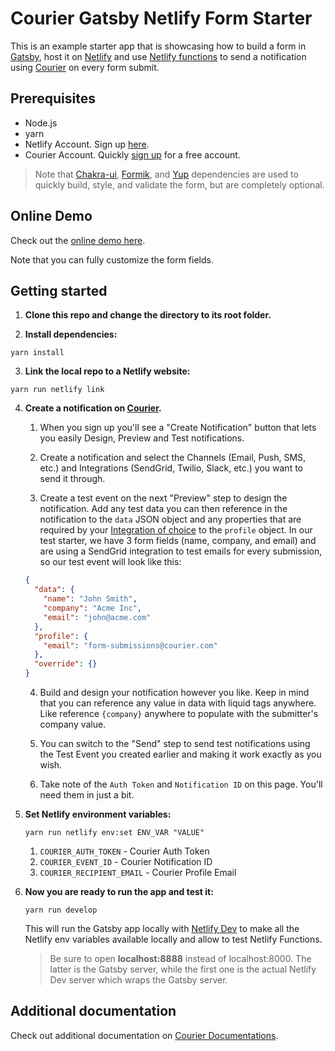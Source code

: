 # Courier Gatsby Netlify Form Starter

This is an example starter app that is showcasing how to build a form in
[Gatsby](https://gatsbyjs.com), host it on [Netlify](https://www.netlify.com/) and use
[Netlify functions](https://www.netlify.com/products/functions/) to send a notification using
[Courier](https://www.courier.com/) on every form submit.

## Prerequisites

- Node.js
- yarn
- Netlify Account. Sign up [here](https://app.netlify.com/signup).
- Courier Account.
  Quickly [sign up](https://app.courier.com/signup) for a free account.

> Note that [Chakra-ui](https://chakra-ui.com/), [Formik](https://formik.org/), and
> [Yup](https://github.com/jquense/yup) dependencies are used to quickly build, style, and validate
> the form, but are completely optional.

## Online Demo

Check out the [online demo here](https://vigilant-franklin-82f2dc.netlify.app/).

Note that you can fully customize the form fields.

## Getting started

1. **Clone this repo and change the directory to its root folder.**

2. **Install dependencies:**

```shell
yarn install
```

3. **Link the local repo to a Netlify website:**

```shell
yarn run netlify link
```

4. **Create a notification on [Courier](https://www.courier.com/).**

   1. When you sign up you'll see a "Create Notification" button that lets you easily Design, Preview
      and Test notifications.

   2. Create a notification and select the Channels (Email, Push, SMS, etc.) and Integrations
      (SendGrid, Twilio, Slack, etc.) you want to send it through.

   3. Create a test event on the next "Preview" step to design the notification. Add any test data
      you can then reference in the notification to the `data` JSON object and any properties that are
      required by your [Integration of choice](https://docs.courier.com/docs) to the `profile` object.
      In our test starter, we have 3 form fields (name, company, and email) and are using a SendGrid
      integration to test emails for every submission, so our test event will look like this:

   ```json
   {
     "data": {
       "name": "John Smith",
       "company": "Acme Inc",
       "email": "john@acme.com"
     },
     "profile": {
       "email": "form-submissions@courier.com"
     },
     "override": {}
   }
   ```

   4. Build and design your notification however you like. Keep in mind that you can reference any
      value in data with liquid tags anywhere. Like reference `{company}` anywhere to populate with
      the submitter's company value.

   5. You can switch to the "Send" step to send test notifications using the Test Event you created
      earlier and making it work exactly as you wish.

   6. Take note of the `Auth Token` and `Notification ID` on this page. You'll need them in just a
      bit.

5. **Set Netlify environment variables:**

   ```shell
   yarn run netlify env:set ENV_VAR "VALUE"
   ```

   1. `COURIER_AUTH_TOKEN` - Courier Auth Token
   2. `COURIER_EVENT_ID` - Courier Notification ID
   3. `COURIER_RECIPIENT_EMAIL` - Courier Profile Email

6. **Now you are ready to run the app and test it:**

   ```shell
   yarn run develop
   ```

   This will run the Gatsby app locally with [Netlify Dev](https://www.netlify.com/products/dev/) to
   make all the Netlify env variables available locally and allow to test Netlify Functions.

   > Be sure to open **localhost:8888** instead of localhost:8000. The latter is the Gatsby server,
   > while the first one is the actual Netlify Dev server which wraps the Gatsby server.

## Additional documentation

Check out additional documentation on [Courier Documentations](https://docs.courier.com/docs).
